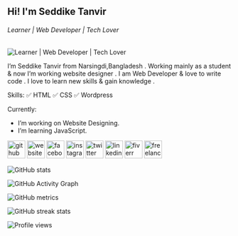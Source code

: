 ## Hi! I'm Seddike Tanvir
###### Learner | Web Developer | Tech Lover
![Learner | Web Developer | Tech Lover](https://scontent.fcgp27-1.fna.fbcdn.net/v/t39.30808-6/257523038_424346159346323_3239797106003807002_n.jpg?stp=dst-jpg_s960x960&_nc_cat=102&ccb=1-5&_nc_sid=e3f864&_nc_ohc=fIQWrxXdLZ4AX-miA9c&_nc_ht=scontent.fcgp27-1.fna&oh=00_AT96jJns6nlWRw1F3hQZqfFeGZmfrqqBMbpec_75lFGijQ&oe=625EFC76)

I’m Seddike Tanvir from Narsingdi,Bangladesh . Working mainly as a student & now I’m working website designer . I am Web Developer
& love to write code . I love to learn new skills & gain knowledge .


Skills:
✅ HTML 
✅ CSS
✅ Wordpress


Currently:
-  I’m working on Website Designing. 
-  I’m learning JavaScript.  



[<img src='https://cdn.jsdelivr.net/npm/simple-icons@3.0.1/icons/github.svg' alt='github' height='40'>](https://github.com/seddike-tanvir)  [<img src='https://cdn.jsdelivr.net/npm/simple-icons@3.0.1/icons/icloud.svg' alt='website' height='40'>](www.seddiketanvir.wordpresss.com )  [<img src='https://cdn.jsdelivr.net/npm/simple-icons@3.0.1/icons/facebook.svg' alt='facebook' height='40'>](https://www.facebook.com/seddike.mt)  [<img src='https://cdn.jsdelivr.net/npm/simple-icons@3.0.1/icons/instagram.svg' alt='instagram' height='40'>](https://instagram.com/seddike_tanvir)  [<img src='https://cdn.jsdelivr.net/npm/simple-icons@3.0.1/icons/twitter.svg' alt='twitter' height='40'>](https://twitter.com/Seddike_tanvir)  [<img src='https://cdn.jsdelivr.net/npm/simple-icons@3.0.1/icons/linkedin.svg' alt='linkedin' height='40'>](https://www.linkedin.com/in/seddike-tanvir/)  [<img src='https://cdn.jsdelivr.net/npm/simple-icons@3.0.1/icons/fiverr.svg' alt='fiverr' height='40'>](https://www.fiverr.com/seddiketanvir)  [<img src='https://cdn.jsdelivr.net/npm/simple-icons@3.0.1/icons/freelancer.svg' alt='freelancer' height='40'>](https://www.freelancer.com/u/Tanvirseddike)  

![GitHub stats](https://github-readme-stats.vercel.app/api?username=seddike-tanvir&show_icons=true)  

![GitHub Activity Graph](https://activity-graph.herokuapp.com/graph?username=seddike-tanvir)  

![GitHub metrics](https://metrics.lecoq.io/seddike-tanvir)  

![GitHub streak stats](https://github-readme-streak-stats.herokuapp.com/?user=seddike-tanvir)  

![Profile views](https://gpvc.arturio.dev/seddike-tanvir)  
